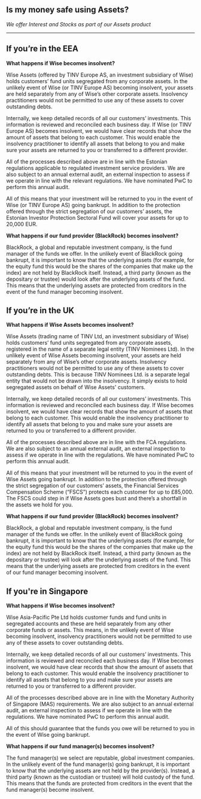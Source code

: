 ## Is my money safe using Assets?  
_We offer Interest and Stocks as part of our Assets product_

* * *

## If you’re in the EEA

**What happens if Wise becomes insolvent?**

Wise Assets (offered by TINV Europe AS, an investment subsidiary of Wise) holds customers’ fund units segregated from any corporate assets. In the unlikely event of Wise (or TINV Europe AS) becoming insolvent, your assets are held separately from any of Wise’s other corporate assets. Insolvency practitioners would not be permitted to use any of these assets to cover outstanding debts. 

Internally, we keep detailed records of all our customers’ investments. This information is reviewed and reconciled each business day. If Wise (or TINV Europe AS) becomes insolvent, we would have clear records that show the amount of assets that belong to each customer. This would enable the insolvency practitioner to identify all assets that belong to you and make sure your assets are returned to you or transferred to a different provider. 

All of the processes described above are in line with the Estonian regulations applicable to regulated investment service providers. We are also subject to an annual external audit, an external inspection to assess if we operate in line with the relevant regulations. We have nominated PwC to perform this annual audit. 

All of this means that your investment will be returned to you in the event of Wise (or TINV Europe AS) going bankrupt. In addition to the protection offered through the strict segregation of our customers’ assets, the Estonian Investor Protection Sectoral Fund will cover your assets for up to 20,000 EUR. 

**What happens if our fund provider (BlackRock) becomes insolvent?**

BlackRock, a global and reputable investment company, is the fund manager of the funds we offer. In the unlikely event of BlackRock going bankrupt, it is important to know that the underlying assets (for example, for the equity fund this would be the shares of the companies that make up the index) are not held by BlackRock itself. Instead, a third party (known as the depositary or trustee) would look after the underlying assets of the fund. This means that the underlying assets are protected from creditors in the event of the fund manager becoming insolvent. 

## If you’re in the UK 

**What happens if Wise Assets becomes insolvent?**

Wise Assets (trading name of TINV Ltd, an investment subsidiary of Wise) holds customers’ fund units segregated from any corporate assets, registered in the name of a separate legal entity (TINV Nominees Ltd). In the unlikely event of Wise Assets becoming insolvent, your assets are held separately from any of Wise’s other corporate assets. Insolvency practitioners would not be permitted to use any of these assets to cover outstanding debts. This is because TINV Nominees Ltd. is a separate legal entity that would not be drawn into the insolvency. It simply exists to hold segregated assets on behalf of Wise Assets' customers. 

Internally, we keep detailed records of all our customers’ investments. This information is reviewed and reconciled each business day. If Wise becomes insolvent, we would have clear records that show the amount of assets that belong to each customer. This would enable the insolvency practitioner to identify all assets that belong to you and make sure your assets are returned to you or transferred to a different provider. 

All of the processes described above are in line with the FCA regulations. We are also subject to an annual external audit, an external inspection to assess if we operate in line with the regulations. We have nominated PwC to perform this annual audit. 

All of this means that your investment will be returned to you in the event of Wise Assets going bankrupt. In addition to the protection offered through the strict segregation of our customers’ assets, the Financial Services Compensation Scheme (“FSCS”) protects each customer for up to £85,000. The FSCS could step in if Wise Assets goes bust and there’s a shortfall in the assets we hold for you. 

**What happens if our fund provider (BlackRock) becomes insolvent?**

BlackRock, a global and reputable investment company, is the fund manager of the funds we offer. In the unlikely event of BlackRock going bankrupt, it is important to know that the underlying assets (for example, for the equity fund this would be the shares of the companies that make up the index) are not held by BlackRock itself. Instead, a third party (known as the depositary or trustee) will look after the underlying assets of the fund. This means that the underlying assets are protected from creditors in the event of our fund manager becoming insolvent. 

## If you're in Singapore

 **What happens if Wise becomes insolvent?**

Wise Asia-Pacific Pte Ltd holds customer funds and fund units in segregated accounts and these are held separately from any other corporate funds or assets. This means, in the unlikely event of Wise becoming insolvent, insolvency practitioners would not be permitted to use any of these assets to cover outstanding debts.

Internally, we keep detailed records of all our customers’ investments. This information is reviewed and reconciled each business day. If Wise becomes insolvent, we would have clear records that show the amount of assets that belong to each customer. This would enable the insolvency practitioner to identify all assets that belong to you and make sure your assets are returned to you or transferred to a different provider. 

All of the processes described above are in line with the Monetary Authority of Singapore (MAS) requirements. We are also subject to an annual external audit, an external inspection to assess if we operate in line with the regulations. We have nominated PwC to perform this annual audit. 

All of this should guarantee that the funds you owe will be returned to you in the event of Wise going bankrupt.

 **What happens if our fund manager(s) becomes insolvent?**

The fund manager(s) we select are reputable, global investment companies. In the unlikely event of the fund manager(s) going bankrupt, it is important to know that the underlying assets are not held by the provider(s). Instead, a third party (known as the custodian or trustee) will hold custody of the fund. This means that the funds are protected from creditors in the event that the fund manager(s) become insolvent.